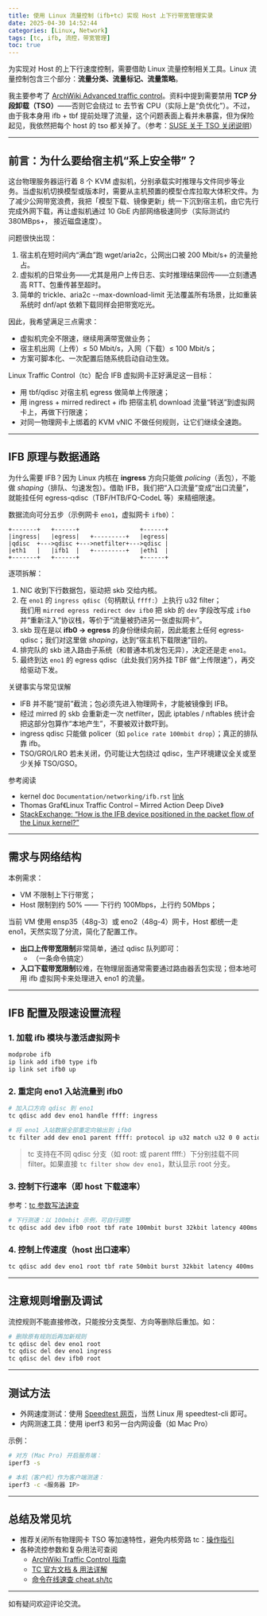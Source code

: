 ```yaml
---
title: 使用 Linux 流量控制（ifb+tc）实现 Host 上下行带宽管理实录
date: 2025-04-30 14:52:44
categories: [Linux, Network]
tags: [tc, ifb, 流控，带宽管理]
toc: true
---
```


为实现对 Host 的上下行速度控制，需要借助 Linux 流量控制相关工具。Linux 流量控制包含三个部分：**流量分类、流量标记、流量策略**。

我主要参考了 [ArchWiki Advanced traffic control](https://wiki.archlinux.org/title/Advanced_traffic_control)。资料中提到需要禁用 **TCP 分段卸载（TSO）**——否则它会绕过 tc 去节省 CPU（实际上是“负优化”）。不过，由于我本身用 ifb + tbf 提前处理了流量，这个问题表面上看并未暴露，但为保险起见，我依然把每个 host 的 tso 都关掉了。（参考：[SUSE 关于 TSO 关闭说明](https://www.suse.com/support/kb/doc/?id=000016894)）

<!--more-->

---
## 前言：为什么要给宿主机“系上安全带”？

这台物理服务器运行着 8 个 KVM 虚拟机，分别承载实时推理与文件同步等业务。当虚拟机切换模型或版本时，需要从主机预置的模型仓库拉取大体积文件。为了减少公网带宽浪费，我把「模型下载、镜像更新」统一下沉到宿主机，由它先行完成外网下载，再让虚拟机通过 10 GbE 内部网络极速同步（实际测试约 380MBps+， 接近磁盘速度）。

问题很快出现：

1. 宿主机在短时间内“满血”跑 wget/aria2c，公网出口被 200 Mbit/s​+ 的流量抢占。
2. 虚拟机的日常业务——尤其是用户上传日志、实时推理结果回传——立刻遭遇高 RTT、包重传甚至超时。
3. 简单的 trickle、aria2c --max-download-limit 无法覆盖所有场景，比如重装系统时 dnf/apt 依赖下载同样会把带宽吃光。

因此，我希望满足三点需求：
- 虚拟机完全不限速，继续用满带宽做业务；
- 宿主机出网（上传）≤ 50 Mbit/s，入网（下载）≤ 100 Mbit/s；
- 方案可脚本化、一次配置后随系统启动自动生效。

Linux Traffic Control（tc）配合 IFB 虚拟网卡正好满足这一目标：
- 用 tbf/qdisc 对宿主机 egress 做简单上传限速；
- 用 ingress + mirred redirect + ifb 把宿主机 download 流量“转送”到虚拟网卡上，再做下行限速；
- 对同一物理网卡上绑着的 KVM vNIC 不做任何规则，让它们继续全速跑。

---

## IFB 原理与数据通路

为什么需要 IFB？因为 Linux 内核在 **ingress** 方向只能做 *policing*（丢包），不能做 *shaping*（排队、匀速发包）。借助 IFB，我们把“入口流量”变成“出口流量”，就能挂任何 egress-qdisc（TBF/HTB/FQ-CodeL 等）来精细限速。

数据流向可分五步（示例网卡 `eno1`，虚拟网卡 `ifb0`）：

```
+-------+   +------+                 +------+
|ingress|   |egress|   +---------+   |egress|
|qdisc  +--->qdisc +--->netfilter+--->qdisc |
|eth1   |   |ifb1  |   +---------+   |eth1  |
+-------+   +------+                 +------+
```

逐项拆解：

1. NIC 收到下行数据包，驱动把 skb 交给内核。
2. 在 `eno1` 的 `ingress qdisc`（句柄默认 `ffff:`）上执行 u32 filter；  
   我们用 `mirred egress redirect dev ifb0` 把 skb 的 `dev` 字段改写成 `ifb0` 并“重新注入”协议栈，等价于“流量被扔进另一张虚拟网卡”。
3. skb 现在是以 **ifb0 → egress** 的身份继续向前，因此能套上任何 egress-qdisc；我们对这里做 *shaping*，达到“宿主机下载限速”目的。
4. 排完队的 skb 进入路由子系统（和普通本机发包无异），决定还是走 `eno1`。
5. 最终到达 `eno1` 的 egress qdisc（此处我们另外挂 TBF 做“上传限速”），再交给驱动下发。

关键事实与常见误解
- IFB 并不能“提前”截流；包必须先进入物理网卡，才能被镜像到 IFB。  
- 经过 mirred 的 skb 会重新走一次 netfilter，因此 iptables / nftables 统计会把这部分包算作“本地产生”，不要被双计数吓到。  
- ingress qdisc 只能做 policer（如 `police rate 100mbit drop`）；真正的排队靠 ifb。  
- TSO/GRO/LRO 若未关闭，仍可能让大包绕过 qdisc，生产环境建议全关或至少关掉 TSO/GSO。

参考阅读  
- kernel doc `Documentation/networking/ifb.rst` [link](https://wiki.linuxfoundation.org/networking/ifb)
- Thomas Graf《Linux Traffic Control – Mirred Action Deep Dive》 
- [StackExchange: “How is the IFB device positioned in the packet flow of the Linux kernel?”](https://unix.stackexchange.com/questions/288959/how-is-the-ifb-device-positioned-in-the-packet-flow-of-the-linux-kernel)

---

## 需求与网络结构

本例需求：

- VM 不限制上下行带宽；
- Host 限制到约 50% —— 下行约 100Mbps，上行约 50Mbps；

当前 VM 使用 ensp35（48g-3）或 eno2（48g-4）网卡，Host 都统一走 eno1，天然实现了分流，简化了配置工作。

- **出口上传带宽限制**非常简单，通过 qdisc 队列即可：
    - （一条命令搞定）
- **入口下载带宽限制**较难，在物理层面通常需要通过路由器丢包实现；但本地可用 ifb 虚拟网卡来处理进入 eno1 的流量。

---

## IFB 配置及限速设置流程

### 1. 加载 ifb 模块与激活虚拟网卡

```sh
modprobe ifb
ip link add ifb0 type ifb
ip link set ifb0 up
```

### 2. 重定向 eno1 入站流量到 ifb0

```sh
# 加入口方向 qdisc 到 eno1
tc qdisc add dev eno1 handle ffff: ingress

# 将 eno1 入站数据全部重定向输出到 ifb0
tc filter add dev eno1 parent ffff: protocol ip u32 match u32 0 0 action mirred egress redirect dev ifb0
```

> tc 支持在不同 qdisc 分支（如 root: 或 parent ffff:）下分别挂载不同 filter。如果直接 `tc filter show dev eno1`，默认显示 root 分支。

### 3. 控制下行速率（即 host 下载速率）

参考：[tc 参数写法速查](https://cheat.sh/tc)

```sh
# 下行测速：以 100mbit 示例，可自行调整
tc qdisc add dev ifb0 root tbf rate 100mbit burst 32kbit latency 400ms
```

### 4. 控制上传速度（host 出口速率）

```sh
tc qdisc add dev eno1 root tbf rate 50mbit burst 32kbit latency 400ms
```

---

## 注意规则增删及调试

流控规则不能直接修改，只能按分支类型、方向等删除后重加。如：

```sh
# 删除原有规则后再加新规则
tc qdisc del dev eno1 root      
tc qdisc del dev eno1 ingress   
tc qdisc del dev ifb0 root      
```

---

## 测试方法

- 外网速度测试：使用 [Speedtest 网页](https://www.speedtest.net/)，当然 Linux 用 speedtest-cli 即可。
- 内网测速工具：使用 iperf3 和另一台内网设备（如 Mac Pro）

示例：

```sh
# 对方 (Mac Pro) 开启服务端：
iperf3 -s

# 本机（客户机）作为客户端测速：
iperf3 -c <服务器 IP>
```

---

## 总结及常见坑

- 推荐关闭所有物理网卡 TSO 等加速特性，避免内核旁路 tc：[操作指引](https://www.suse.com/support/kb/doc/?id=000016894)
- 各种流控参数和复杂用法可查阅  
    - [ArchWiki Traffic Control 指南](https://wiki.archlinux.org/title/Advanced_traffic_control)  
    - [TC 官方文档 & 用法详解](http://linux-ip.net/gl/tc-filters/tc-filters-node3.html)  
    - [命令在线速查 cheat.sh/tc](https://cheat.sh/tc)

---

如有疑问欢迎评论交流。